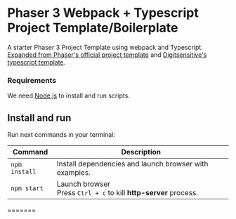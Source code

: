 # Phaser 3 Webpack + Typescript Project Template/Boilerplate

A starter Phaser 3 Project Template using webpack and Typescript. [Expanded from Phaser's official project template](https://github.com/photonstorm/phaser3-project-template) 
and [Digitsensitive's typescript template](https://github.com/digitsensitive/phaser3-typescript).

### Requirements

We need [Node.js](https://nodejs.org) to install and run scripts.

## Install and run

Run next commands in your terminal:

| Command | Description |
|---------|-------------|
| `npm install` | Install dependencies and launch browser with examples.|
| `npm start` | Launch browser <br> Press `Ctrl + c` to kill **http-server** process. |
=======
